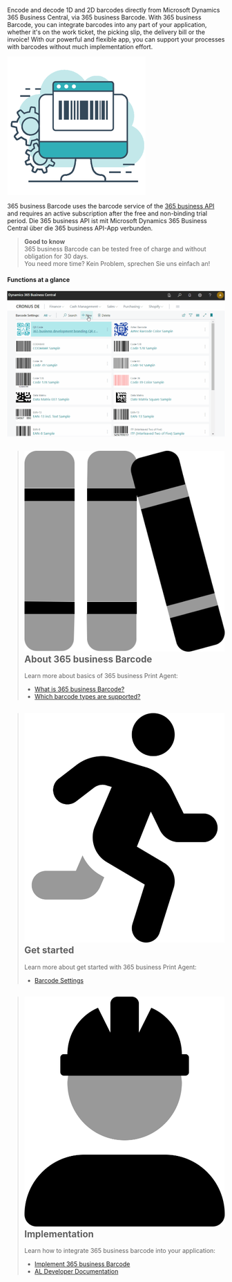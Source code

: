 Encode and decode 1D and 2D barcodes directly from Microsoft Dynamics 365 Business Central, via 365 business Barcode. With 365 business Barcode, you can integrate barcodes into any part of your application, whether it's on the work ticket, the picking slip, the delivery bill or the invoice! With our powerful and flexible app, you can support your processes with barcodes without much implementation effort.

![365 business Barcode](/assets/images/365-business-barcode/c2d1994e3928121cbe3688812536565148167627fcfc18fd6fa635219e78eb4f.png)  

365 business Barcode uses the barcode service of the [365 business API](../365-business-api/) and requires an active subscription after the free and non-binding trial period. Die 365 business API ist mit Microsoft Dynamics 365 Business Central über die 365 business API-App verbunden.

> **Good to know**<br>365 business Barcode can be tested free of charge and without obligation for 30 days.<br>You need more time? Kein Problem, sprechen Sie uns einfach an!
#### Functions at a glance

![Barcode Settings](/assets/images/365-business-barcode/barcode-settings.en-US.gif)

> ## <img src="/assets/fontawesome/books-duotone.svg" class="fa-group-icon"> About 365 business Barcode
> 
> Learn more about basics of 365 business Print Agent:
> 
>  - [What is 365 business Barcode?](barcode-whatis)
>  - [Which barcode types are supported?](supported-barcodes)

> ## <img src="/assets/fontawesome/person-running-duotone.svg" class="fa-group-icon"> Get started
> 
> Learn more about get started with 365 business Print Agent:
> 
>  - [Barcode Settings](barcode-settings)

> ## <img src="/assets/fontawesome/user-helmet-safety-duotone.svg" class="fa-group-icon"> Implementation
> 
> Learn how to integrate 365 business barcode into your application:
> 
>  - [Implement 365 business Barcode](barcode-howto)
>  - [AL Developer Documentation](../al-developer/)
